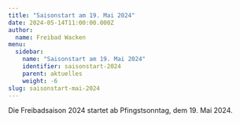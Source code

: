 ```yaml
---
title: "Saisonstart am 19. Mai 2024"
date: 2024-05-14T11:00:00.000Z
author:
  name: Freibad Wacken
menu:
  sidebar:
    name: "Saisonstart am 19. Mai 2024"
    identifier: saisonstart-2024
    parent: aktuelles
    weight: -6
slug: saisonstart-mai-2024
---
```


Die Freibadsaison 2024 startet ab Pfingstsonntag, dem 19. Mai 2024.
